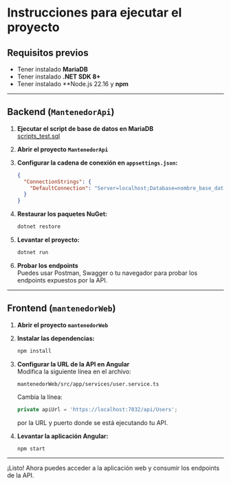 # Instrucciones para ejecutar el proyecto

## Requisitos previos

- Tener instalado **MariaDB**
- Tener instalado **.NET SDK 8+**
- Tener instalado **Node.js 22.16 y **npm**

---

## Backend (`MantenedorApi`)

1. **Ejecutar el script de base de datos en MariaDB**  
   [scripts_test.sql](https://github.com/nyxt4s/pruebaTecnica_neosoft/blob/main/scripts_test.sql)

2. **Abrir el proyecto `MantenedorApi`**

3. **Configurar la cadena de conexión en `appsettings.json`:**
   ```json
   {
     "ConnectionStrings": {
       "DefaultConnection": "Server=localhost;Database=nombre_base_datos;User Id=usuario;Password=contraseña;"
     }
   }
   ```

4. **Restaurar los paquetes NuGet:**
   ```bash
   dotnet restore
   ```

5. **Levantar el proyecto:**
   ```bash
   dotnet run
   ```

6. **Probar los endpoints**  
   Puedes usar Postman, Swagger o tu navegador para probar los endpoints expuestos por la API.

---

## Frontend (`mantenedorWeb`)

1. **Abrir el proyecto `mantenedorWeb`**

2. **Instalar las dependencias:**
   ```bash
   npm install
   ```

3. **Configurar la URL de la API en Angular**  
   Modifica la siguiente línea en el archivo:

   ```
   mantenedorWeb/src/app/services/user.service.ts
   ```

   Cambia la línea:
   ```typescript
   private apiUrl = 'https://localhost:7032/api/Users';
   ```
   por la URL y puerto donde se está ejecutando tu API.

4. **Levantar la aplicación Angular:**
   ```bash
   npm start
   ```

---

¡Listo! Ahora puedes acceder a la aplicación web y consumir los endpoints de la API.
